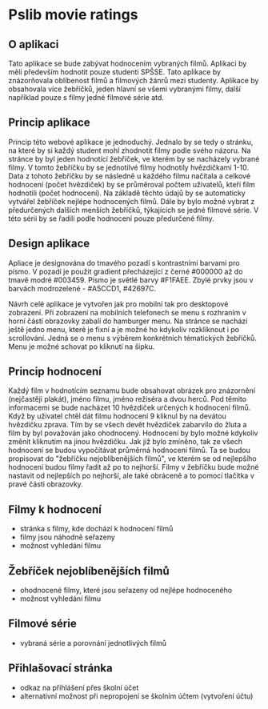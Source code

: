 # Pslib movie ratings

## O aplikaci

Tato aplikace se bude zabývat hodnocením vybraných filmů. Aplikaci by měli především hodnotit pouze studenti SPŠSE. Tato aplikace by znázorňovala oblíbenost filmů a filmových žánrů mezi studenty. Aplikace by obsahovala více žebříčků, jeden hlavní se všemi vybranými filmy, další například pouze s filmy jedné filmové série atd. 

## Princip aplikace

Princip této webové aplikace je jednoduchý. Jednalo by se tedy o stránku, na které by si každý student mohl zhodnotit filmy podle svého názoru. Na stránce by byl jeden hodnotící žebříček, ve kterém by se nacházely vybrané filmy. V tomto žebříčku by se jednotilvé filmy hodnotily hvězdičkami 1-10. Data z tohoto žebříčku by se následně u každého filmu načítala a celkové hodnocení (počet hvězdiček) by se průměroval počtem uživatelů, kteří film hodnotili (počet hodnocení). Na základě těchto údajů by se automaticky vytvářel žebříček nejlépe hodnocených filmů. Dále by bylo možné vybrat z předurčených dalších menších žebříčků, týkajících se jedné filmové série. V této sérii by se řadili podle hodnocení pouze předurčené filmy.

## Design aplikace

Apliace je designována do tmavého pozadí s kontrastními barvami pro písmo. V pozadí je použit gradient přecházející z černé #000000 až do tmavě modré #003459. Písmo je světlé barvy #F1FAEE. Zbylé prvky jsou v barvách modrozelené - #A5CCD1, #42697C.

Návrh celé aplikace je vytvořen jak pro mobilní tak pro desktopové zobrazení. Při zobrazení na mobilních telefonech se menu s rozhraním v horní částí obrazovky zabalí do hamburger menu. Na stránce se nachází ještě jedno menu, které je fixní a je možné ho kdykoliv rozkliknout i po scrollování. Jedná se o menu s výběrem konkrétních tématických žebříčků. Menu je možné schovat po kliknutí na šipku.

## Princip hodnocení

Každý film v hodnotícím seznamu bude obsahovat obrázek pro znázornění (nejčastěji plakát), jméno filmu, jméno režiséra a dvou herců. Pod těmito informacemi se bude nacházet 10 hvězdiček určených k hodnocení filmů. Když by uživatel chtěl dát filmu hodnocení 9 kliknul by na devátou hvězdičku zprava. Tím by se všech devět hvězdiček zabarvilo do žluta a film by byl považován jako ohodnocený. Hodnocení by bylo možné kdykoliv změnit kliknutím na jinou hvězdičku.
Jak již bylo zmíněno, tak ze všech hodnocení se budou vypočítávat průměrná hodnocení filmů. Ta se budou propisovat do "žebříčku nejoblíbenějších filmů", ve kterém se od nejlepšího hodnocení budou filmy řadit až po to nejhorší. Filmy v žebříčku bude možné nastavit od nejlepších po nejhorší, ale také obráceně a to pomocí tlačítka v pravé části obrazovky.

## Filmy k hodnocení

- stránka s filmy, kde dochází k hodnocení filmů
- filmy jsou náhodně seřazeny
- možnost vyhledání filmu

## Žebříček nejoblíbenějších filmů

- ohodnocené filmy, které jsou seřazeny od nejlépe hodnoceného
- možnost vyhledání filmu

## Filmové série 

- vybraná série a porovnání jednotlivých filmů

## Přihlašovací stránka 

- odkaz na přihlášení přes školní účet
- alternativní možnost při nepropojení se školním účtem (vytvoření účtu)



